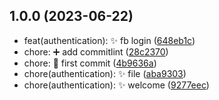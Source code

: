 ## 1.0.0 (2023-06-22)

* feat(authentication): ✨ fb login ([648eb1c](https://github.com/jenriquelopez/git/commit/648eb1c))
* chore: :heavy_plus_sign: add commitlint ([28c2370](https://github.com/jenriquelopez/git/commit/28c2370))
* chore: :tada: first commit ([4b9636a](https://github.com/jenriquelopez/git/commit/4b9636a))
* chore(authentication): :sparkles: file ([aba9303](https://github.com/jenriquelopez/git/commit/aba9303))
* chore(authentication): :sparkles: welcome ([9277eec](https://github.com/jenriquelopez/git/commit/9277eec))



